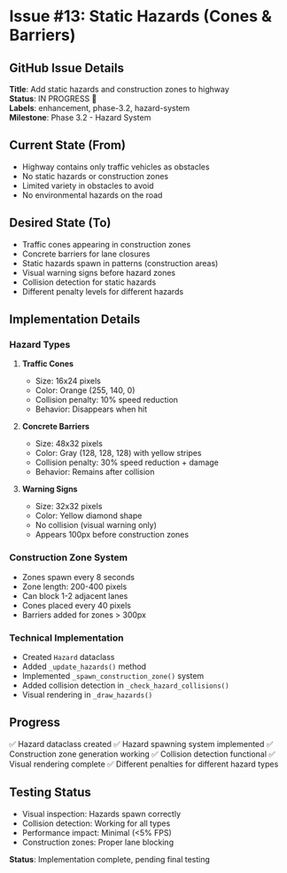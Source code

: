 # Issue #13: Static Hazards (Cones & Barriers)

## GitHub Issue Details
**Title**: Add static hazards and construction zones to highway  
**Status**: IN PROGRESS 🚧  
**Labels**: enhancement, phase-3.2, hazard-system  
**Milestone**: Phase 3.2 - Hazard System  

## Current State (From)
- Highway contains only traffic vehicles as obstacles
- No static hazards or construction zones
- Limited variety in obstacles to avoid
- No environmental hazards on the road

## Desired State (To)
- Traffic cones appearing in construction zones
- Concrete barriers for lane closures
- Static hazards spawn in patterns (construction areas)
- Visual warning signs before hazard zones
- Collision detection for static hazards
- Different penalty levels for different hazards

## Implementation Details

### Hazard Types
1. **Traffic Cones**
   - Size: 16x24 pixels
   - Color: Orange (255, 140, 0)
   - Collision penalty: 10% speed reduction
   - Behavior: Disappears when hit

2. **Concrete Barriers**
   - Size: 48x32 pixels
   - Color: Gray (128, 128, 128) with yellow stripes
   - Collision penalty: 30% speed reduction + damage
   - Behavior: Remains after collision

3. **Warning Signs**
   - Size: 32x32 pixels
   - Color: Yellow diamond shape
   - No collision (visual warning only)
   - Appears 100px before construction zones

### Construction Zone System
- Zones spawn every 8 seconds
- Zone length: 200-400 pixels
- Can block 1-2 adjacent lanes
- Cones placed every 40 pixels
- Barriers added for zones > 300px

### Technical Implementation
- Created `Hazard` dataclass
- Added `_update_hazards()` method
- Implemented `_spawn_construction_zone()` system
- Added collision detection in `_check_hazard_collisions()`
- Visual rendering in `_draw_hazards()`

## Progress
✅ Hazard dataclass created
✅ Hazard spawning system implemented
✅ Construction zone generation working
✅ Collision detection functional
✅ Visual rendering complete
✅ Different penalties for different hazard types

## Testing Status
- Visual inspection: Hazards spawn correctly
- Collision detection: Working for all types
- Performance impact: Minimal (<5% FPS)
- Construction zones: Proper lane blocking

**Status**: Implementation complete, pending final testing